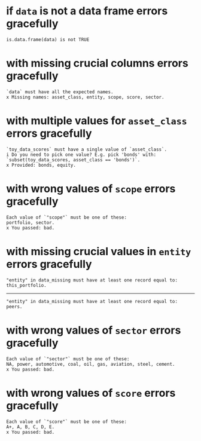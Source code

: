 # if `data` is not a data frame errors gracefully

    is.data.frame(data) is not TRUE

# with missing crucial columns errors gracefully

    `data` must have all the expected names.
    x Missing names: asset_class, entity, scope, score, sector.

# with multiple values for `asset_class` errors gracefully

    `toy_data_scores` must have a single value of `asset_class`.
    i Do you need to pick one value? E.g. pick 'bonds' with: `subset(toy_data_scores, asset_class == 'bonds')`.
    x Provided: bonds, equity.

# with wrong values of `scope` errors gracefully

    Each value of `"scope"` must be one of these:
    portfolio, sector.
    x You passed: bad.

# with missing crucial values in `entity` errors gracefully

    "entity" in data_missing must have at least one record equal to: this_portfolio.

---

    "entity" in data_missing must have at least one record equal to: peers.

# with wrong values of `sector` errors gracefully

    Each value of `"sector"` must be one of these:
    NA, power, automotive, coal, oil, gas, aviation, steel, cement.
    x You passed: bad.

# with wrong values of `score` errors gracefully

    Each value of `"score"` must be one of these:
    A+, A, B, C, D, E.
    x You passed: bad.

